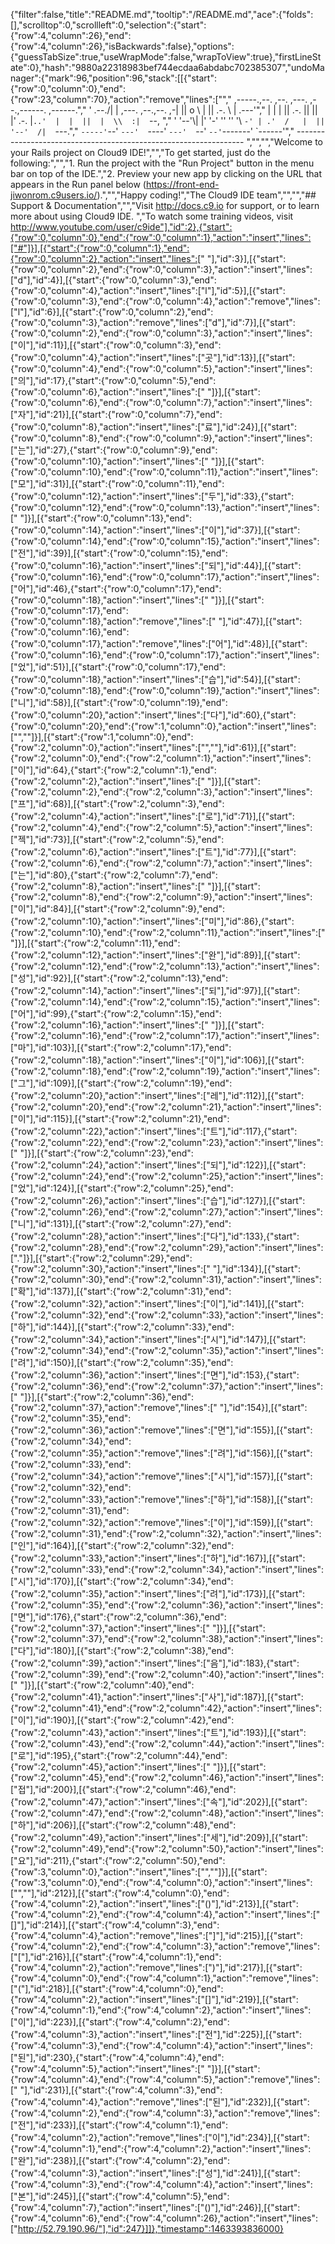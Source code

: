 {"filter":false,"title":"README.md","tooltip":"/README.md","ace":{"folds":[],"scrolltop":0,"scrollleft":0,"selection":{"start":{"row":4,"column":26},"end":{"row":4,"column":26},"isBackwards":false},"options":{"guessTabSize":true,"useWrapMode":false,"wrapToView":true},"firstLineState":0},"hash":"9880a22318983bef744ecdaa6abdabc702385307","undoManager":{"mark":96,"position":96,"stack":[[{"start":{"row":0,"column":0},"end":{"row":23,"column":70},"action":"remove","lines":["","     ,-----.,--.                  ,--. ,---.   ,--.,------.  ,------.","    '  .--./|  | ,---. ,--.,--. ,-|  || o   \\  |  ||  .-.  \\ |  .---'","    |  |    |  || .-. ||  ||  |' .-. |`..'  |  |  ||  |  \\  :|  `--, ","    '  '--'\\|  |' '-' ''  ''  '\\ `-' | .'  /   |  ||  '--'  /|  `---.","     `-----'`--' `---'  `----'  `---'  `--'    `--'`-------' `------'","    ----------------------------------------------------------------- ","","","Welcome to your Rails project on Cloud9 IDE!","","To get started, just do the following:","","1. Run the project with the \"Run Project\" button in the menu bar on top of the IDE.","2. Preview your new app by clicking on the URL that appears in the Run panel below (https://front-end-jiwonrom.c9users.io/).","","Happy coding!","The Cloud9 IDE team","","","## Support & Documentation","","Visit http://docs.c9.io for support, or to learn more about using Cloud9 IDE. ","To watch some training videos, visit http://www.youtube.com/user/c9ide"],"id":2},{"start":{"row":0,"column":0},"end":{"row":0,"column":1},"action":"insert","lines":["#"]}],[{"start":{"row":0,"column":1},"end":{"row":0,"column":2},"action":"insert","lines":[" "],"id":3}],[{"start":{"row":0,"column":2},"end":{"row":0,"column":3},"action":"insert","lines":["d"],"id":4}],[{"start":{"row":0,"column":3},"end":{"row":0,"column":4},"action":"insert","lines":["l"],"id":5}],[{"start":{"row":0,"column":3},"end":{"row":0,"column":4},"action":"remove","lines":["l"],"id":6}],[{"start":{"row":0,"column":2},"end":{"row":0,"column":3},"action":"remove","lines":["d"],"id":7}],[{"start":{"row":0,"column":2},"end":{"row":0,"column":3},"action":"insert","lines":["이"],"id":11}],[{"start":{"row":0,"column":3},"end":{"row":0,"column":4},"action":"insert","lines":["곳"],"id":13}],[{"start":{"row":0,"column":4},"end":{"row":0,"column":5},"action":"insert","lines":["의"],"id":17},{"start":{"row":0,"column":5},"end":{"row":0,"column":6},"action":"insert","lines":[" "]}],[{"start":{"row":0,"column":6},"end":{"row":0,"column":7},"action":"insert","lines":["자"],"id":21}],[{"start":{"row":0,"column":7},"end":{"row":0,"column":8},"action":"insert","lines":["료"],"id":24}],[{"start":{"row":0,"column":8},"end":{"row":0,"column":9},"action":"insert","lines":["는"],"id":27},{"start":{"row":0,"column":9},"end":{"row":0,"column":10},"action":"insert","lines":[" "]}],[{"start":{"row":0,"column":10},"end":{"row":0,"column":11},"action":"insert","lines":["모"],"id":31}],[{"start":{"row":0,"column":11},"end":{"row":0,"column":12},"action":"insert","lines":["두"],"id":33},{"start":{"row":0,"column":12},"end":{"row":0,"column":13},"action":"insert","lines":[" "]}],[{"start":{"row":0,"column":13},"end":{"row":0,"column":14},"action":"insert","lines":["이"],"id":37}],[{"start":{"row":0,"column":14},"end":{"row":0,"column":15},"action":"insert","lines":["전"],"id":39}],[{"start":{"row":0,"column":15},"end":{"row":0,"column":16},"action":"insert","lines":["되"],"id":44}],[{"start":{"row":0,"column":16},"end":{"row":0,"column":17},"action":"insert","lines":["어"],"id":46},{"start":{"row":0,"column":17},"end":{"row":0,"column":18},"action":"insert","lines":[" "]}],[{"start":{"row":0,"column":17},"end":{"row":0,"column":18},"action":"remove","lines":[" "],"id":47}],[{"start":{"row":0,"column":16},"end":{"row":0,"column":17},"action":"remove","lines":["어"],"id":48}],[{"start":{"row":0,"column":16},"end":{"row":0,"column":17},"action":"insert","lines":["었"],"id":51}],[{"start":{"row":0,"column":17},"end":{"row":0,"column":18},"action":"insert","lines":["습"],"id":54}],[{"start":{"row":0,"column":18},"end":{"row":0,"column":19},"action":"insert","lines":["니"],"id":58}],[{"start":{"row":0,"column":19},"end":{"row":0,"column":20},"action":"insert","lines":["다"],"id":60},{"start":{"row":0,"column":20},"end":{"row":1,"column":0},"action":"insert","lines":["",""]}],[{"start":{"row":1,"column":0},"end":{"row":2,"column":0},"action":"insert","lines":["",""],"id":61}],[{"start":{"row":2,"column":0},"end":{"row":2,"column":1},"action":"insert","lines":["이"],"id":64},{"start":{"row":2,"column":1},"end":{"row":2,"column":2},"action":"insert","lines":[" "]}],[{"start":{"row":2,"column":2},"end":{"row":2,"column":3},"action":"insert","lines":["프"],"id":68}],[{"start":{"row":2,"column":3},"end":{"row":2,"column":4},"action":"insert","lines":["로"],"id":71}],[{"start":{"row":2,"column":4},"end":{"row":2,"column":5},"action":"insert","lines":["젝"],"id":73}],[{"start":{"row":2,"column":5},"end":{"row":2,"column":6},"action":"insert","lines":["트"],"id":77}],[{"start":{"row":2,"column":6},"end":{"row":2,"column":7},"action":"insert","lines":["는"],"id":80},{"start":{"row":2,"column":7},"end":{"row":2,"column":8},"action":"insert","lines":[" "]}],[{"start":{"row":2,"column":8},"end":{"row":2,"column":9},"action":"insert","lines":["이"],"id":84}],[{"start":{"row":2,"column":9},"end":{"row":2,"column":10},"action":"insert","lines":["미"],"id":86},{"start":{"row":2,"column":10},"end":{"row":2,"column":11},"action":"insert","lines":[" "]}],[{"start":{"row":2,"column":11},"end":{"row":2,"column":12},"action":"insert","lines":["완"],"id":89}],[{"start":{"row":2,"column":12},"end":{"row":2,"column":13},"action":"insert","lines":["성"],"id":92}],[{"start":{"row":2,"column":13},"end":{"row":2,"column":14},"action":"insert","lines":["되"],"id":97}],[{"start":{"row":2,"column":14},"end":{"row":2,"column":15},"action":"insert","lines":["어"],"id":99},{"start":{"row":2,"column":15},"end":{"row":2,"column":16},"action":"insert","lines":[" "]}],[{"start":{"row":2,"column":16},"end":{"row":2,"column":17},"action":"insert","lines":["마"],"id":103}],[{"start":{"row":2,"column":17},"end":{"row":2,"column":18},"action":"insert","lines":["이"],"id":106}],[{"start":{"row":2,"column":18},"end":{"row":2,"column":19},"action":"insert","lines":["그"],"id":109}],[{"start":{"row":2,"column":19},"end":{"row":2,"column":20},"action":"insert","lines":["레"],"id":112}],[{"start":{"row":2,"column":20},"end":{"row":2,"column":21},"action":"insert","lines":["이"],"id":115}],[{"start":{"row":2,"column":21},"end":{"row":2,"column":22},"action":"insert","lines":["트"],"id":117},{"start":{"row":2,"column":22},"end":{"row":2,"column":23},"action":"insert","lines":[" "]}],[{"start":{"row":2,"column":23},"end":{"row":2,"column":24},"action":"insert","lines":["되"],"id":122}],[{"start":{"row":2,"column":24},"end":{"row":2,"column":25},"action":"insert","lines":["었"],"id":124}],[{"start":{"row":2,"column":25},"end":{"row":2,"column":26},"action":"insert","lines":["습"],"id":127}],[{"start":{"row":2,"column":26},"end":{"row":2,"column":27},"action":"insert","lines":["니"],"id":131}],[{"start":{"row":2,"column":27},"end":{"row":2,"column":28},"action":"insert","lines":["다"],"id":133},{"start":{"row":2,"column":28},"end":{"row":2,"column":29},"action":"insert","lines":["."]}],[{"start":{"row":2,"column":29},"end":{"row":2,"column":30},"action":"insert","lines":[" "],"id":134}],[{"start":{"row":2,"column":30},"end":{"row":2,"column":31},"action":"insert","lines":["확"],"id":137}],[{"start":{"row":2,"column":31},"end":{"row":2,"column":32},"action":"insert","lines":["이"],"id":141}],[{"start":{"row":2,"column":32},"end":{"row":2,"column":33},"action":"insert","lines":["하"],"id":144}],[{"start":{"row":2,"column":33},"end":{"row":2,"column":34},"action":"insert","lines":["시"],"id":147}],[{"start":{"row":2,"column":34},"end":{"row":2,"column":35},"action":"insert","lines":["려"],"id":150}],[{"start":{"row":2,"column":35},"end":{"row":2,"column":36},"action":"insert","lines":["면"],"id":153},{"start":{"row":2,"column":36},"end":{"row":2,"column":37},"action":"insert","lines":[" "]}],[{"start":{"row":2,"column":36},"end":{"row":2,"column":37},"action":"remove","lines":[" "],"id":154}],[{"start":{"row":2,"column":35},"end":{"row":2,"column":36},"action":"remove","lines":["면"],"id":155}],[{"start":{"row":2,"column":34},"end":{"row":2,"column":35},"action":"remove","lines":["려"],"id":156}],[{"start":{"row":2,"column":33},"end":{"row":2,"column":34},"action":"remove","lines":["시"],"id":157}],[{"start":{"row":2,"column":32},"end":{"row":2,"column":33},"action":"remove","lines":["하"],"id":158}],[{"start":{"row":2,"column":31},"end":{"row":2,"column":32},"action":"remove","lines":["이"],"id":159}],[{"start":{"row":2,"column":31},"end":{"row":2,"column":32},"action":"insert","lines":["인"],"id":164}],[{"start":{"row":2,"column":32},"end":{"row":2,"column":33},"action":"insert","lines":["하"],"id":167}],[{"start":{"row":2,"column":33},"end":{"row":2,"column":34},"action":"insert","lines":["시"],"id":170}],[{"start":{"row":2,"column":34},"end":{"row":2,"column":35},"action":"insert","lines":["려"],"id":173}],[{"start":{"row":2,"column":35},"end":{"row":2,"column":36},"action":"insert","lines":["면"],"id":176},{"start":{"row":2,"column":36},"end":{"row":2,"column":37},"action":"insert","lines":[" "]}],[{"start":{"row":2,"column":37},"end":{"row":2,"column":38},"action":"insert","lines":["다"],"id":180}],[{"start":{"row":2,"column":38},"end":{"row":2,"column":39},"action":"insert","lines":["음"],"id":183},{"start":{"row":2,"column":39},"end":{"row":2,"column":40},"action":"insert","lines":[" "]}],[{"start":{"row":2,"column":40},"end":{"row":2,"column":41},"action":"insert","lines":["사"],"id":187}],[{"start":{"row":2,"column":41},"end":{"row":2,"column":42},"action":"insert","lines":["이"],"id":190}],[{"start":{"row":2,"column":42},"end":{"row":2,"column":43},"action":"insert","lines":["트"],"id":193}],[{"start":{"row":2,"column":43},"end":{"row":2,"column":44},"action":"insert","lines":["로"],"id":195},{"start":{"row":2,"column":44},"end":{"row":2,"column":45},"action":"insert","lines":[" "]}],[{"start":{"row":2,"column":45},"end":{"row":2,"column":46},"action":"insert","lines":["접"],"id":200}],[{"start":{"row":2,"column":46},"end":{"row":2,"column":47},"action":"insert","lines":["속"],"id":202}],[{"start":{"row":2,"column":47},"end":{"row":2,"column":48},"action":"insert","lines":["하"],"id":206}],[{"start":{"row":2,"column":48},"end":{"row":2,"column":49},"action":"insert","lines":["세"],"id":209}],[{"start":{"row":2,"column":49},"end":{"row":2,"column":50},"action":"insert","lines":["요"],"id":211},{"start":{"row":2,"column":50},"end":{"row":3,"column":0},"action":"insert","lines":["",""]}],[{"start":{"row":3,"column":0},"end":{"row":4,"column":0},"action":"insert","lines":["",""],"id":212}],[{"start":{"row":4,"column":0},"end":{"row":4,"column":2},"action":"insert","lines":["()"],"id":213}],[{"start":{"row":4,"column":2},"end":{"row":4,"column":4},"action":"insert","lines":["[]"],"id":214}],[{"start":{"row":4,"column":3},"end":{"row":4,"column":4},"action":"remove","lines":["]"],"id":215}],[{"start":{"row":4,"column":2},"end":{"row":4,"column":3},"action":"remove","lines":["["],"id":216}],[{"start":{"row":4,"column":1},"end":{"row":4,"column":2},"action":"remove","lines":[")"],"id":217}],[{"start":{"row":4,"column":0},"end":{"row":4,"column":1},"action":"remove","lines":["("],"id":218}],[{"start":{"row":4,"column":0},"end":{"row":4,"column":2},"action":"insert","lines":["[]"],"id":219}],[{"start":{"row":4,"column":1},"end":{"row":4,"column":2},"action":"insert","lines":["이"],"id":223}],[{"start":{"row":4,"column":2},"end":{"row":4,"column":3},"action":"insert","lines":["전"],"id":225}],[{"start":{"row":4,"column":3},"end":{"row":4,"column":4},"action":"insert","lines":["된"],"id":230},{"start":{"row":4,"column":4},"end":{"row":4,"column":5},"action":"insert","lines":[" "]}],[{"start":{"row":4,"column":4},"end":{"row":4,"column":5},"action":"remove","lines":[" "],"id":231}],[{"start":{"row":4,"column":3},"end":{"row":4,"column":4},"action":"remove","lines":["된"],"id":232}],[{"start":{"row":4,"column":2},"end":{"row":4,"column":3},"action":"remove","lines":["전"],"id":233}],[{"start":{"row":4,"column":1},"end":{"row":4,"column":2},"action":"remove","lines":["이"],"id":234}],[{"start":{"row":4,"column":1},"end":{"row":4,"column":2},"action":"insert","lines":["완"],"id":238}],[{"start":{"row":4,"column":2},"end":{"row":4,"column":3},"action":"insert","lines":["성"],"id":241}],[{"start":{"row":4,"column":3},"end":{"row":4,"column":4},"action":"insert","lines":["본"],"id":245}],[{"start":{"row":4,"column":5},"end":{"row":4,"column":7},"action":"insert","lines":["()"],"id":246}],[{"start":{"row":4,"column":6},"end":{"row":4,"column":26},"action":"insert","lines":["http://52.79.190.96/"],"id":247}]]},"timestamp":1463393836000}